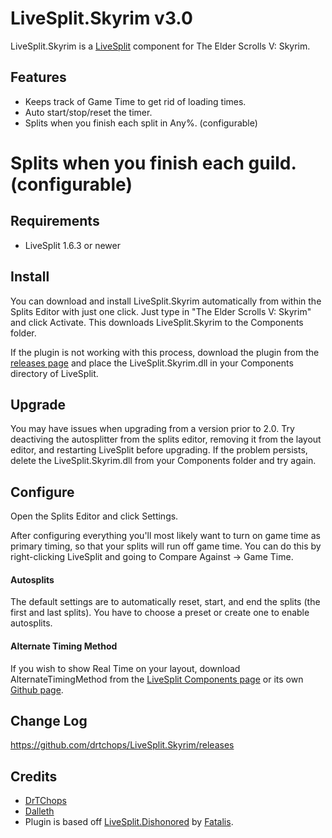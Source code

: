 ﻿LiveSplit.Skyrim v3.0
=====================

LiveSplit.Skyrim is a [LiveSplit](http://livesplit.org/) component for The Elder Scrolls V: Skyrim.

Features
--------
  * Keeps track of Game Time to get rid of loading times.
  * Auto start/stop/reset the timer.
  * Splits when you finish each split in Any%. (configurable)
  # Splits when you finish each guild. (configurable)

Requirements
------------
* LiveSplit 1.6.3 or newer

Install
-------
You can download and install LiveSplit.Skyrim automatically from within the Splits Editor with just one click. Just type in "The Elder Scrolls V: Skyrim" and click Activate. This downloads LiveSplit.Skyrim to the Components folder.

If the plugin is not working with this process, download the plugin from the [releases page](https://github.com/drtchops/LiveSplit.Skyrim/releases) and place the LiveSplit.Skyrim.dll in your Components directory of LiveSplit.

Upgrade
-------
You may have issues when upgrading from a version prior to 2.0. Try deactiving the autosplitter from the splits editor, removing it from the layout editor, and restarting LiveSplit before upgrading. If the problem persists, delete the LiveSplit.Skyrim.dll from your Components folder and try again.

Configure
---------
Open the Splits Editor and click Settings.

After configuring everything you'll most likely want to turn on game time as primary timing, so that your splits will run off game time. You can do this by right-clicking LiveSplit and going to Compare Against -> Game Time.

#### Autosplits
The default settings are to automatically reset, start, and end the splits (the first and last splits). You have to choose a preset or create one to enable autosplits.

#### Alternate Timing Method
If you wish to show Real Time on your layout, download AlternateTimingMethod from the [LiveSplit Components page](http://livesplit.org/components/) or its own [Github page](https://github.com/Dalet/LiveSplit.AlternateTimingMethod/releases).

Change Log
----------
https://github.com/drtchops/LiveSplit.Skyrim/releases

Credits
-------
  * [DrTChops](http://twitch.tv/drtchops)
  * [Dalleth](http://twitch.tv/dalleth_)
  * Plugin is based off [LiveSplit.Dishonored](https://github.com/fatalis/LiveSplit.Dishonored) by [Fatalis](http://twitch.tv/fatalis_).
